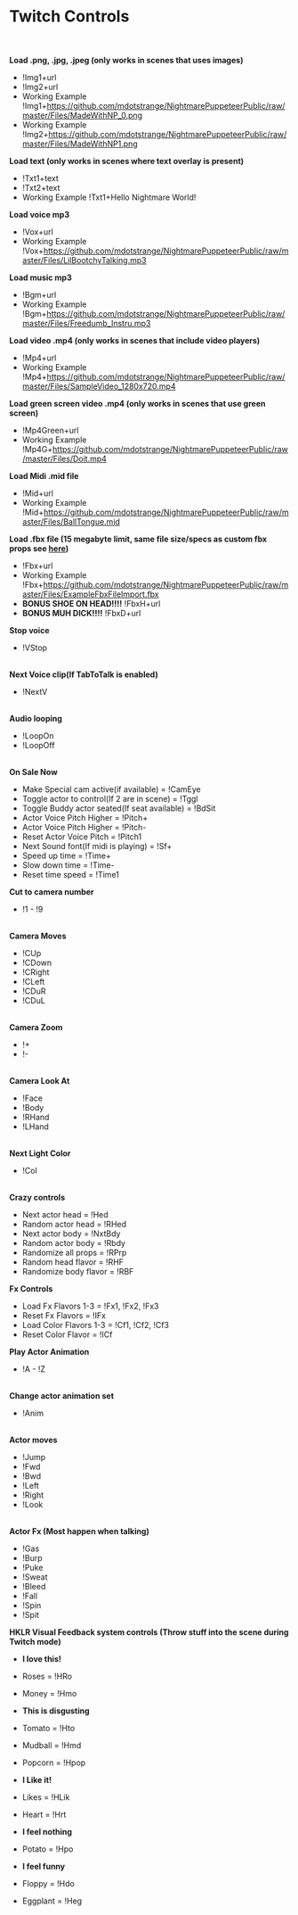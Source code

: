 # Twitch Controls <br /><br />

**Load .png, .jpg, .jpeg (only works in scenes that uses images)** <br />
* !Img1+url <br />
* !Img2+url <br />
* Working Example !Img1+https://github.com/mdotstrange/NightmarePuppeteerPublic/raw/master/Files/MadeWithNP_0.png
* Working Example !Img2+https://github.com/mdotstrange/NightmarePuppeteerPublic/raw/master/Files/MadeWithNP1.png

**Load text (only works in scenes where text overlay is present)** <br />
* !Txt1+text <br />
* !Txt2+text <br />
* Working Example !Txt1+Hello Nightmare World!

**Load voice mp3** <br />
* !Vox+url <br />
* Working Example !Vox+https://github.com/mdotstrange/NightmarePuppeteerPublic/raw/master/Files/LilBootchyTalking.mp3

**Load music mp3** <br />
* !Bgm+url <br />
* Working Example !Bgm+https://github.com/mdotstrange/NightmarePuppeteerPublic/raw/master/Files/Freedumb_Instru.mp3

**Load video .mp4 (only works in scenes that include video players)** 
* !Mp4+url
* Working Example !Mp4+https://github.com/mdotstrange/NightmarePuppeteerPublic/raw/master/Files/SampleVideo_1280x720.mp4

**Load green screen video .mp4 (only works in scenes that use green screen)** 
* !Mp4Green+url
* Working Example !Mp4G+https://github.com/mdotstrange/NightmarePuppeteerPublic/raw/master/Files/Doit.mp4

**Load Midi .mid file**
* !Mid+url
* Working Example !Mid+https://github.com/mdotstrange/NightmarePuppeteerPublic/raw/master/Files/BallTongue.mid

**Load .fbx file (15 megabyte limit, same file size/specs as custom fbx props see [here](https://github.com/mdotstrange/NightmarePuppeteerPublic))**
* !Fbx+url
* Working Example !Fbx+https://github.com/mdotstrange/NightmarePuppeteerPublic/raw/master/Files/ExampleFbxFileImport.fbx
* **BONUS SHOE ON HEAD!!!!** !FbxH+url
* **BONUS MUH DICK!!!!** !FbxD+url

**Stop voice** <br />
* !VStop <br /><br />

**Next Voice clip(If TabToTalk is enabled)** <br />
* !NextV <br /><br />

**Audio looping** <br />
* !LoopOn <br />
* !LoopOff <br /><br />

**On Sale Now** <br />
* Make Special cam active(if available) = !CamEye
* Toggle actor to control(If 2 are in scene) = !Tggl
* Toggle Buddy actor seated(If seat available) = !BdSit
* Actor Voice Pitch Higher = !Pitch+
* Actor Voice Pitch Higher = !Pitch-
* Reset Actor Voice Pitch = !Pitch1
* Next Sound font(If midi is playing) = !Sf+
* Speed up time = !Time+
* Slow down time = !Time-
* Reset time speed = !Time1

**Cut to camera number** <br />
* !1 - !9 <br /><br />

**Camera Moves** <br />
* !CUp <br />
* !CDown <br />
* !CRight <br />
* !CLeft <br />
* !CDuR <br />
* !CDuL <br /><br />

**Camera Zoom** <br />
* !+ <br />
* !- <br /><br />

**Camera Look At** <br />
* !Face <br />
* !Body <br />
* !RHand <br />
* !LHand <br /><br />

**Next Light Color** <br />
* !Col <br /><br />

**Crazy controls**
* Next actor head = !Hed
* Random actor head = !RHed
* Next actor body = !NxtBdy
* Random actor body = !Rbdy
* Randomize all props =  !RPrp
* Random head flavor = !RHF
* Randomize body flavor = !RBF

**Fx Controls**
* Load Fx Flavors 1-3 = !Fx1, !Fx2, !Fx3
* Reset Fx Flavors = !IFx
* Load Color Flavors 1-3 = !Cf1, !Cf2, !Cf3
* Reset Color Flavor = !ICf

**Play Actor Animation** <br />
* !A - !Z <br /><br />

**Change actor animation set** <br />
* !Anim <br /><br />

**Actor moves** <br />
* !Jump <br />
* !Fwd <br />
* !Bwd <br />
* !Left <br />
* !Right <br />
* !Look <br /><br />

**Actor Fx (Most happen when talking)** <br />
* !Gas <br />
* !Burp <br />
* !Puke <br />
* !Sweat <br />
* !Bleed <br />
* !Fall <br />
* !Spin <br />
* !Spit <br />

**HKLR Visual Feedback system controls (Throw stuff into the scene during Twitch mode)**

* **I love this!**
* Roses = !HRo
* Money = !Hmo

* **This is disgusting**
* Tomato = !Hto
* Mudball = !Hmd
* Popcorn = !Hpop

* **I Like it!**
* Likes = !HLik
* Heart = !Hrt

* **I feel nothing**
* Potato = !Hpo

* **I feel funny**
* Floppy = !Hdo
* Eggplant = !Heg
